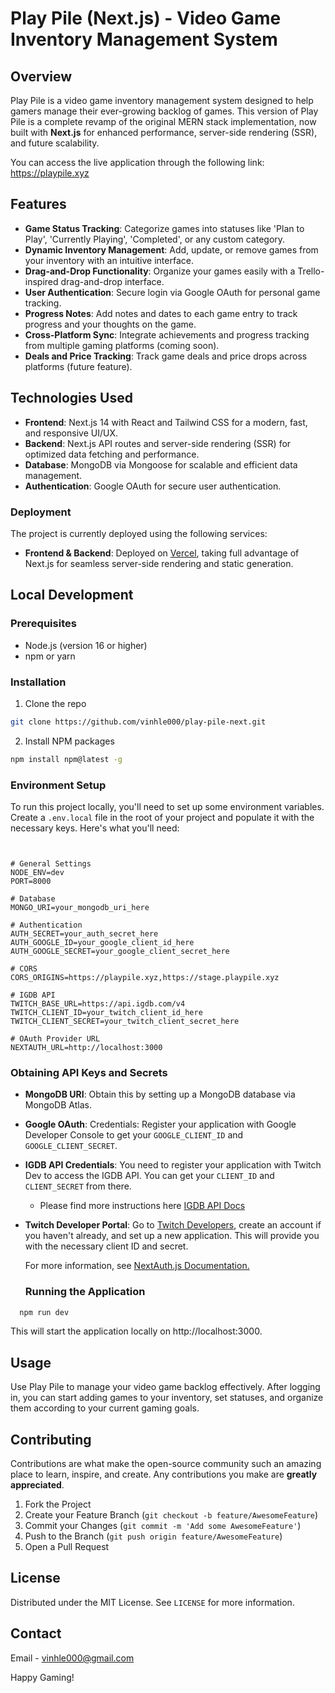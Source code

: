 # Play Pile (Next.js) - Video Game Inventory Management System

## Overview
Play Pile is a video game inventory management system designed to help gamers manage their ever-growing backlog of games. This version of Play Pile is a complete revamp of the original MERN stack implementation, now built with **Next.js** for enhanced performance, server-side rendering (SSR), and future scalability.

You can access the live application through the following link: https://playpile.xyz
<!-- ![PlayPile_v2_demo](https://github.com/your-username/play-pile-next/assets/your-image-link) -->

## Features
- **Game Status Tracking**: Categorize games into statuses like 'Plan to Play', 'Currently Playing', 'Completed', or any custom category.
- **Dynamic Inventory Management**: Add, update, or remove games from your inventory with an intuitive interface.
- **Drag-and-Drop Functionality**: Organize your games easily with a Trello-inspired drag-and-drop interface.
- **User Authentication**: Secure login via Google OAuth for personal game tracking.
- **Progress Notes**: Add notes and dates to each game entry to track progress and your thoughts on the game.
- **Cross-Platform Sync**: Integrate achievements and progress tracking from multiple gaming platforms (coming soon).
- **Deals and Price Tracking**: Track game deals and price drops across platforms (future feature).

## Technologies Used
- **Frontend**: Next.js 14 with React and Tailwind CSS for a modern, fast, and responsive UI/UX.
- **Backend**: Next.js API routes and server-side rendering (SSR) for optimized data fetching and performance.
- **Database**: MongoDB via Mongoose for scalable and efficient data management.
- **Authentication**: Google OAuth for secure user authentication.
<!-- - **State Management**: React Context API and SWR for efficient global state and data management. -->

### Deployment
The project is currently deployed using the following services:

- **Frontend & Backend**: Deployed on [Vercel](https://vercel.com/), taking full advantage of Next.js for seamless server-side rendering and static generation.

## Local Development

### Prerequisites
- Node.js (version 16 or higher)
- npm or yarn

### Installation
1. Clone the repo
```sh
git clone https://github.com/vinhle000/play-pile-next.git
```
2. Install NPM packages
```sh
npm install npm@latest -g
```

### Environment Setup
To run this project locally, you'll need to set up some environment variables. Create a `.env.local` file in the root of your project and populate it with the necessary keys. Here's what you'll need:

```plaintext


# General Settings
NODE_ENV=dev
PORT=8000

# Database
MONGO_URI=your_mongodb_uri_here

# Authentication
AUTH_SECRET=your_auth_secret_here
AUTH_GOOGLE_ID=your_google_client_id_here
AUTH_GOOGLE_SECRET=your_google_client_secret_here

# CORS
CORS_ORIGINS=https://playpile.xyz,https://stage.playpile.xyz

# IGDB API
TWITCH_BASE_URL=https://api.igdb.com/v4
TWITCH_CLIENT_ID=your_twitch_client_id_here
TWITCH_CLIENT_SECRET=your_twitch_client_secret_here

# OAuth Provider URL
NEXTAUTH_URL=http://localhost:3000
```

### Obtaining API Keys and Secrets

- **MongoDB URI**: Obtain this by setting up a MongoDB database via MongoDB Atlas.
- **Google OAuth**: Credentials: Register your application with Google Developer Console to get your `GOOGLE_CLIENT_ID` and `GOOGLE_CLIENT_SECRET`.
- **IGDB API Credentials**: You need to register your application with Twitch Dev to access the IGDB API. You can get your `CLIENT_ID` and `CLIENT_SECRET` from there.
  - Please find more instructions here [IGDB API Docs](https://api-docs.igdb.com/#getting-started)
- **Twitch Developer Portal**: Go to [Twitch Developers](https://dev.twitch.tv/console/apps), create an account if you haven't already, and set up a new application. This will provide you with the necessary client ID and secret.


  For more information, see [NextAuth.js Documentation.](https://playpile.xyz)

  ### Running the Application
```sh
  npm run dev
```

This will start the application locally on http://localhost:3000.

## Usage
Use Play Pile to manage your video game backlog effectively. After logging in, you can start adding games to your inventory, set statuses, and organize them according to your current gaming goals.

## Contributing
Contributions are what make the open-source community such an amazing place to learn, inspire, and create. Any contributions you make are **greatly appreciated**.

1. Fork the Project
2. Create your Feature Branch (`git checkout -b feature/AwesomeFeature`)
3. Commit your Changes (`git commit -m 'Add some AwesomeFeature'`)
4. Push to the Branch (`git push origin feature/AwesomeFeature`)
5. Open a Pull Request

## License
Distributed under the MIT License. See `LICENSE` for more information.

## Contact
Email - vinhle000@gmail.com

Happy Gaming!
